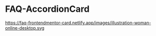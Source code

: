 # FAQ-AccordionCard
https://faq-frontendmentor-card.netlify.app/images/illustration-woman-online-desktop.svg
